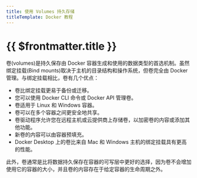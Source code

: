 ```yaml
---
title: 使用 Volumes 持久存储
titleTemplate: Docker 教程
---
```


# {{ $frontmatter.title }}

卷(volumes)是持久保存由 Docker 容器生成和使用的数据类型的首选机制。虽然绑定挂载(Bind mounts)取决于主机的目录结构和操作系统，但卷完全由 Docker 管理。与绑定挂载相比，卷有几个优点：

- 卷比绑定挂载更易于备份或迁移。
- 您可以使用 Docker CLI 命令或 Docker API 管理卷。
- 卷适用于 Linux 和 Windows 容器。
- 卷可以在多个容器之间更安全地共享。
- 卷驱动程序允许您在远程主机或云提供商上存储卷，以加密卷的内容或添加其他功能。
- 新卷的内容可以由容器预填充。
- Docker Desktop 上的卷比来自 Mac 和 Windows 主机的绑定挂载具有更高的性能。

此外，卷通常是比将数据持久保存在容器的可写层中更好的选择，因为卷不会增加使用它的容器的大小，并且卷的内容存在于给定容器的生命周期之外。
